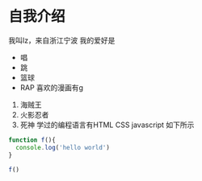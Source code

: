 # 自我介绍
我叫lz，来自浙江宁波
我的爱好是
* 唱
* 跳
* 篮球
* RAP
喜欢的漫画有g
1. 海贼王
2. 火影忍者
3. 死神
学过的编程语言有HTML CSS javascript
如下所示
```JavaScript
function f(){
  console.log('hello world')
}

f()
```